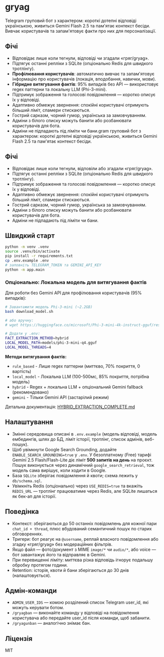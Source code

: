 # gryag

Telegram груповий бот з характером: короткі дотепні відповіді українською, живиться Gemini Flash 2.5 та пам'ятає контекст бесіди. Вивчає користувачів та запам'ятовує факти про них для персоналізації.

## Фічі

- Відповідає лише коли тегнули, відповіді чи згадали «гряг/gryag».
- Підтягує останні репліки з SQLite (опціонально Redis для швидкого тротлінгу).
- **Профілювання користувачів**: автоматично вивчає та запам'ятовує інформацію про користувачів (локація, вподобання, навички, мови).
- **Гібридне витягування фактів**: 95% випадків без API — використовує regex паттерни та локальну LLM (Phi-3-mini).
- Підтримує зображення та голосові повідомлення — коротко описує їх у відповіді.
- Адаптивно обмежує звернення: спокійні користувачі отримують більший ліміт, спамери стискаються.
- Гострий сарказм, чорний гумор, українська за замовчуванням.
- Адміни з білого списку можуть банити або розбанювати користувачів для бота.
- Адміни не підпадають під ліміти чи бани.gram груповий бот з характером: короткі дотепні відповіді українською, живиться Gemini Flash 2.5 та пам'ятає контекст бесіди.

## Фічі

- Відповідає лише коли тегнули, відповіли або згадали «гряг/gryag».
- Підтягує останні репліки з SQLite (опціонально Redis для швидкого тротлінгу).
- Підтримує зображення та голосові повідомлення — коротко описує їх у відповіді.
- Адаптивно обмежує звернення: спокійні користувачі отримують більший ліміт, спамери стискаються.
- Гострий сарказм, чорний гумор, українська за замовчуванням.
- Адміни з білого списку можуть банити або розбанювати користувачів для бота.
- Адміни не підпадають під ліміти чи бани.

## Швидкий старт

```bash
python -m venv .venv
source .venv/bin/activate
pip install -r requirements.txt
cp .env.example .env
# заповніть TELEGRAM_TOKEN та GEMINI_API_KEY
python -m app.main
```

### Опціонально: Локальна модель для витягування фактів

Для роботи без Gemini API для профілювання користувачів (95% випадків):

```bash
# Завантажити модель Phi-3-mini (~2.2GB)
bash download_model.sh

# або вручну:
# wget https://huggingface.co/microsoft/Phi-3-mini-4k-instruct-gguf/resolve/main/Phi-3-mini-4k-instruct-q4.gguf -O models/phi-3-mini-q4.gguf

# Додати у .env:
FACT_EXTRACTION_METHOD=hybrid
LOCAL_MODEL_PATH=models/phi-3-mini-q4.gguf
LOCAL_MODEL_THREADS=4
```

**Методи витягування фактів:**
- `rule_based` - Лише regex паттерни (миттєво, 70% покриття, 0 вартість)
- `local_model` - Локальна LLM (100-500мс, 85% покриття, потрібна модель)
- `hybrid` - Regex + локальна LLM + опціональний Gemini fallback (рекомендовано)
- `gemini` - Тільки Gemini API (застарілий режим)

Детальна документація: [HYBRID_EXTRACTION_COMPLETE.md](HYBRID_EXTRACTION_COMPLETE.md)

## Налаштування

- Змінні середовища описані в `.env.example` (модель відповіді, модель ембедингів, шлях до БД, ліміт історії, тротлінг, список адмінів, веб-пошук).
- Щоб увімкнути Google Search Grounding, додайте `ENABLE_SEARCH_GROUNDING=true` у `.env`. У безоплатному (Free) тарифі Gemini 2.5 Flash/Flash-Lite діє ліміт **500 запитів на день** на проєкт. Пошук виконується через динамічний `google_search_retrieval`, тож модель сама вирішує, коли ходити в Google.
- База `SQLite` зберігає повідомлення й квоти; схема лежить у `db/schema.sql`.
- Увімкніть Redis (опціонально) через `USE_REDIS=true` та вкажіть `REDIS_URL` — тротлінг працюватиме через Redis, але SQLite лишаться як бек-ап для історії.

## Поведінка

- Контекст: зберігаються до 50 останніх повідомлень для кожної пари `chat_id + thread`, плюс вбудований семантичний пошук по старих обговореннях.
- Тригери: бот реагує на `@username`, реплай власного повідомлення або згадку «гряг/gryag» без модераційних фільтрів.
- Якщо файл — фото/документ з MIME `image/*` чи `audio/*`, або voice — бот завантажує його та відправляє в Gemini.
- При перевищенні ліміту: миттєва різка відповідь ігнорує подальшу обробку протягом години.
- Retention: історія, квоти й бани зберігаються до 30 днів (налаштовується).

## Адмін-команди

- `ADMIN_USER_IDS` — комою розділений список Telegram user_id, які можуть керувати ботом.
- `/gryagban` — виконайте команду у відповіді на повідомлення користувача або передайте user_id після команди, щоб забанити.
- `/gryagunban` — аналогічно знімає бан.

## Ліцензія

MIT
